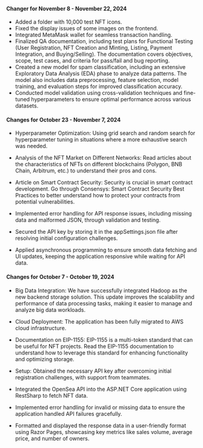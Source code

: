 #### Changer for November 8 - November 22, 2024

- Added a folder with 10,000 test NFT icons.
- Fixed the display issues of some images on the frontend.
- Integrated MetaMask wallet for seamless transaction handling.
- Finalized QA documentation, including test plans for Functional Testing (User Registration, NFT Creation and Minting, Listing, Payment Integration, and Buying/Selling). The documentation covers objectives, scope, test cases, and criteria for pass/fail and bug reporting.
- Created a new model for spam classification, including an extensive Exploratory Data Analysis (EDA) phase to analyze data patterns. The model also includes data preprocessing, feature selection, model training, and evaluation steps for improved classification accuracy.
- Conducted model validation using cross-validation techniques and fine-tuned hyperparameters to ensure optimal performance across various datasets.

#### Changes for October 23 - November 7, 2024

- Hyperparameter Optimization: Using grid search and random search for hyperparameter tuning in situations where a more exhaustive search was needed.

- Analysis of the NFT Market on Different Networks: Read articles about the characteristics of NFTs on different blockchains (Polygon, BNB Chain, Arbitrum, etc.) to understand their pros and cons. 

- Article on Smart Contract Security: Security is crucial in smart contract development. Go through Consensys: Smart Contract Security Best Practices to better understand how to protect your contracts from potential vulnerabilities.

- Implemented error handling for API response issues, including missing data and malformed JSON, through validation and testing.

- Secured the API key by storing it in the appSettings.json file after resolving initial configuration challenges.

- Applied asynchronous programming to ensure smooth data fetching and UI updates, keeping the application responsive while waiting for API data.

#### Changes for October 7 - October 19, 2024

- Big Data Integration: We have successfully integrated Hadoop as the new backend storage solution. This update improves the scalability and performance of data processing tasks, making it easier to manage and analyze big data workloads.

- Cloud Deployment: The application has been fully migrated to AWS cloud infrastructure.

- Documentation on EIP-1155: EIP-1155 is a multi-token standard that can be useful for NFT projects. Read the EIP-1155 documentation to understand how to leverage this standard for enhancing functionality and optimizing storage. 

- Setup: Obtained the necessary API key after overcoming initial registration challenges, with support from teammates.

- Integrated the OpenSea API into the ASP.NET Core application using RestSharp to fetch NFT data.

- Implemented error handling for invalid or missing data to ensure the application handled API failures gracefully.

- Formatted and displayed the response data in a user-friendly format using Razor Pages, showcasing key metrics like sales volume, average price, and number of owners.